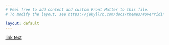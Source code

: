 ```yaml
---
# Feel free to add content and custom Front Matter to this file.
# To modify the layout, see https://jekyllrb.com/docs/themes/#overriding-theme-defaults

layout: default
---
```


<body>
<a href="RustChessTrainer.html">link text</a>
</body>
